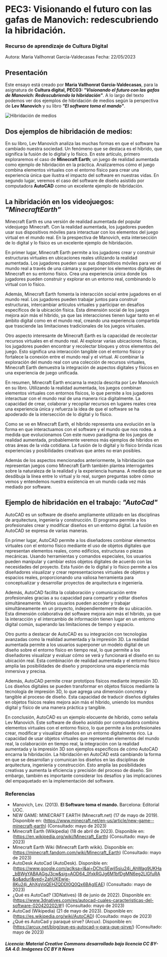 # PEC3: Visionando el futuro con las gafas de Manovich: redescubriendo la hibridación.
### Recurso de aprendizaje de Cultura Digital
Autora: Maria Vallhonrat Garcia-Valdecasas
Fecha: 22/05/2023
## Presentación
Este ensayo está creado por **Maria Vallhonrat Garcia-Valdecasas**, para la asignatura de **Cultura digital, PEC03: *"Visionando el futuro con las gafas de Manovich: Redescubriendo la hibridación"***. A lo largo del texto podemos ver dos ejemplos de hibridación de medios según la perspectiva de **Lev Manovich** y su libro ***"El software toma el mando"***.

![Hibridación de medios](https://i.nextmedia.com.au/News/digital_transformation.jpg)

## Dos ejemplos de hibridación de medios:
En su libro, Lev Manovich analiza las muchas formas en que el software ha cambiado nuestra sociedad. Un fenómeno que se destaca es el híbrido, que significa la fusión de lo digital y lo físico. En este artículo, primero exploraremos el caso de **Minecraft Earth**; un juego de realidad aumentada como ejemplo de hibridación en la práctica. Analizaremos cómo el juego combina elementos virtuales con el entorno físico para crear una experiencia única que ilustra el impacto del software en nuestras vidas. En segundo lugar, veremos el caso del software de diseño asistido por computadora **AutoCAD** como un excelente ejemplo de hibridación.
## La hibridación en los videojuegos: *"MinecraftEarth"*
Minecraft Earth es una versión de realidad aumentada del popular videojuego Minecraft. Con la realidad aumentada, los jugadores pueden usar sus dispositivos móviles para interactuar con los elementos del juego virtual en el mundo real. En la prespectiva de Manovich, esta intersección de lo digital y lo físico es un excelente ejemplo de hibridación.

En primer lugar, Minecraft Earth permite a los jugadores crear y construir estructuras virtuales en ubicaciones reales utilizando la realidad aumentada. Los jugadores pueden usar sus dispositivos móviles para ver el mundo real a través de una cámara y superponer los elementos digitales de Minecraft en su entorno físico. Crea una experiencia única donde los jugadores pueden construir y explorar en un entorno real, combinando lo virtual con lo físico.

Además, Minecraft Earth fomenta la interacción social entre jugadores en el mundo real. Los jugadores pueden trabajar juntos para construir estructuras, intercambiar artículos virtuales y participar en desafíos específicos de la ubicación física. Esta dimensión social de los juegos mejora aún más el híbrido, ya que las interacciones tienen lugar tanto en el ámbito digital como en el mundo real, creando una experiencia compartida que trasciende las limitaciones tradicionales de los juegos virtuales.

Otro aspecto interesante de Minecraft Earth es la capacidad de recolectar recursos virtuales en el mundo real. Al explorar varias ubicaciones físicas, los jugadores pueden encontrar y recolectar bloques y otros elementos del juego. Esto significa una interacción tangible con el entorno físico y fortalece la conexión entre el mundo real y el virtual. Al combinar la exploración del mundo real con una colección de recursos virtuales, Minecraft Earth demuestra la integración de aspectos digitales y físicos en una experiencia de juego unificada.

En resumen, Minecraft Earth encarna la mezcla descrita por Lev Manovich en su libro. Utilizando la realidad aumentada, los juegos combinan elementos virtuales con entornos físicos, lo que permite a los jugadores interactuar con el mundo real de una manera rica digitalmente. La capacidad de crear, colaborar y recopilar recursos en lugares reales crea una experiencia única y refuerza la idea de que el software se ha apoderado de la intersección de lo digital y lo físico.

Como se ve en Minecraft Earth, el híbrido representa una evolución en la forma en que interactuamos con el software y el mundo que nos rodea. a medida que evolucionamos
Con este nuevo paradigma de los juegos de realidad aumentada, probablemente veremos más ejemplos de híbridos en otras áreas de la vida cotidiana. La fusión de lo digital y lo físico brinda ricas experiencias y posibilidades creativas que antes no eran posibles.

Además de los aspectos mencionados anteriormente, la hibridación que representan juegos como Minecraft Earth también plantea interrogantes sobre la naturaleza de la realidad y la experiencia humana. A medida que se desdibuja la línea entre lo virtual y lo real, surgen preguntas sobre cómo vemos y entendemos nuestra existencia en un mundo cada vez más mediado por software.

## Ejemplo de hibridación en el trabajo: *"AutoCad"*
AutoCAD es un software de diseño ampliamente utilizado en las disciplinas de arquitectura, ingeniería y construcción. El programa permite a los profesionales crear y modificar diseños en un entorno digital. La fusión en AutoCAD se expresa de varias maneras.

En primer lugar, AutoCAD permite a los diseñadores combinar elementos virtuales con el entorno físico mediante el uso de objetos digitales que representan elementos reales, como edificios, estructuras o piezas mecánicas. Usando herramientas y comandos especiales, los usuarios pueden manipular y cambiar estos objetos digitales de acuerdo con las necesidades del proyecto. Esta fusión de lo digital y lo físico permite a los diseñadores visualizar y crear representaciones virtuales de objetos y espacios reales, proporcionando una valiosa herramienta para conceptualizar y desarrollar proyectos de arquitectura e ingeniería.

Además, AutoCAD facilita la colaboración y comunicación entre profesionales gracias a su capacidad para compartir y editar diseños simultáneamente. Varios usuarios pueden acceder y trabajar simultáneamente en un proyecto, independientemente de su ubicación. Esta dimensión colaborativa del software mejora aún más el híbrido, ya que la interacción y el intercambio de información tienen lugar en un entorno digital común, superando las limitaciones de tiempo y espacio.

Otro punto a destacar de AutoCAD es su integración con tecnologías avanzadas como la realidad aumentada y la impresión 3D. La realidad aumentada permite a los usuarios superponer un modelo digital de un diseño sobre el entorno físico en tiempo real, lo que permite a los diseñadores visualizar y evaluar cómo se verá y funcionará el diseño en su ubicación real. Esta combinación de realidad aumentada y el entorno físico amplía las posibilidades de diseño y proporciona una experiencia más inmersiva y precisa.

Además, AutoCAD permite crear prototipos físicos mediante impresión 3D. Los diseños digitales se pueden transformar en objetos físicos mediante la tecnología de impresión 3D, lo que agrega una dimensión concreta y tangible al proceso de diseño. Esta capacidad de traducir diseños digitales en objetos físicos reales mejora aún más el híbrido, uniendo los mundos digital y físico de una manera práctica y tangible.

En conclusión, AutoCAD es un ejemplo elocuente de híbrido, como señala Lev Manovich. Este software de diseño asistido por computadora combina elementos virtuales con el entorno físico, lo que permite a los profesionales crear, modificar y visualizar diseños en un entorno digitalmente rico. La capacidad de usar objetos virtuales que representan elementos del mundo real, la colaboración en tiempo real, la integración con la realidad aumentada y la impresión 3D son ejemplos específicos de cómo AutoCAD encarna la hibridación.
La hibridación en AutoCAD está cambiando la forma en que se desarrollan y comunican los diseños en las disciplinas de arquitectura, ingeniería y construcción. Esto amplía las posibilidades creativas y aumenta la eficiencia y precisión del proceso de diseño. Sin embargo, también es importante considerar los desafíos y las implicaciones del empaquetado en la implementación del software.

### Referencias
- Manovich, Lev. (2013). **El Software toma el mando.** Barcelona: Editorial UOC.
- NEW GAME: MINECRAFT EARTH (Minecraft.net) (17 de mayo de 2019). Disponible en:
(https://www.minecraft.net/en-us/article/new-game--minecraft-earth) (Consultado: mayo de 2023)
- Minecraft Earth (Wikipedia) (18 de abril de 2023). Disponible en: 
(https://en.wikipedia.org/wiki/Minecraft_Earth) (Consultado: mayo de 2023)
- Minecraft Earth Wiki (Minecraft Earth wikik). Disponible en:
(https://minecraft.fandom.com/wiki/Minecraft_Earth) (Consultado: mayo de 2023)
- AutoDesk AutoCad (AutoDesk). Disponible en:
(https://www.google.com/aclksa=l&ai=DChcSEwjl5siu24j_AhWag9UKHa_bBWgYABAAGgJ3cw&sig=AOD64_0fxkRGJg6M1bfDgMN6eg2LlGfuRA&q&adurl&ved=2ahUKEwje-8Ku24j_AhXgVqQEHZQDDl0Q0Qx6BAgIEAE) (Consultado: mayo de 2023)
- ¿Qué es AutoCad? (3DNatives) (8 de junio de 2022). Disponible en:
(https://www.3dnatives.com/es/autocad-cuales-caracteristicas-del-software-020420202/#!) (Consultado: mayo de 2023)
- AutoCad (Wikipedia) (21 de mayo de 2023). Disponible en:
(https://es.wikipedia.org/wiki/AutoCAD) (Cosultado: mayo de 2023)
- ¿Qué es AutoCad y paraqué sirve? (Arcux). Disponible en:
(https://arcux.net/blog/que-es-autocad-y-para-que-sirve/) (Consultado: mayo de 2023)

##### Licencia: Material Creative Commons desarrollado bajo licencia CC BY-SA 4.0. Imágenes CC BY It News

